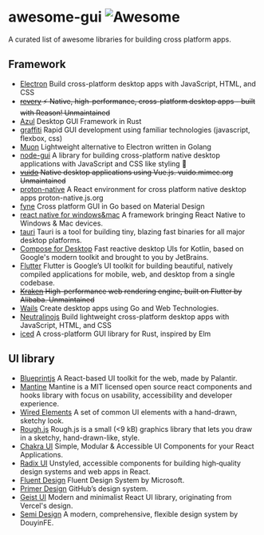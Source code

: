 # awesome-gui ![Awesome](https://cdn.rawgit.com/sindresorhus/awesome/d7305f38d29fed78fa85652e3a63e154dd8e8829/media/badge.svg)

A curated list of awesome libraries for building cross platform apps.

## Framework

- [Electron](https://github.com/electron/electron) Build cross-platform desktop apps with JavaScript, HTML, and CSS
- ~~[revery](https://github.com/revery-ui/revery) ⚡️ Native, high-performance, cross-platform desktop apps - built with Reason! Unmaintained~~
- [Azul](https://github.com/maps4print/azul) Desktop GUI Framework in Rust
- [graffiti](https://github.com/cztomsik/graffiti) Rapid GUI development using familiar technologies (javascript, flexbox, css)
- [Muon](https://github.com/ImVexed/muon) Lightweight alternative to Electron written in Golang
- [node-gui](https://github.com/nodegui/nodegui) A library for building cross-platform native desktop applications with JavaScript and CSS like styling 🚀
- ~~[vuido](https://github.com/mimecorg/vuido) Native desktop applications using Vue.js. vuido.mimec.org Unmaintained~~
- [proton-native](https://github.com/kusti8/proton-native) A React environment for cross platform native desktop apps proton-native.js.org
- [fyne](https://github.com/fyne-io/fyne) Cross platform GUI in Go based on Material Design
- [react native for windows&mac](https://github.com/microsoft/react-native-windows) A framework bringing React Native to Windows & Mac devices.
- [tauri](https://github.com/tauri-apps/tauri) Tauri is a tool for building tiny, blazing fast binaries for all major desktop platforms.
- [Compose for Desktop](https://www.jetbrains.com/lp/compose/) Fast reactive desktop UIs for Kotlin, based on Google's modern toolkit and brought to you by JetBrains.
- [Flutter](https://flutter.dev/) Flutter is Google’s UI toolkit for building beautiful, natively compiled applications for mobile, web, and desktop from a single codebase.
- ~~[Kraken](https://openkraken.com/) High-performance web rendering engine, built on Flutter by Alibaba. Unmaintained~~
- [Wails](https://github.com/wailsapp/wails) Create desktop apps using Go and Web Technologies.
- [Neutralinojs](https://github.com/neutralinojs/neutralinojs) Build lightweight cross-platform desktop apps with JavaScript, HTML, and CSS
- [iced](https://github.com/iced-rs/iced) A cross-platform GUI library for Rust, inspired by Elm

## UI library

- [Blueprintjs](https://blueprintjs.com/) A React-based UI toolkit for the web, made by Palantir.
- [Mantine](https://mantine.dev/) Mantine is a MIT licensed open source react components and hooks library with focus on usability, accessibility and developer experience.
- [Wired Elements](https://wiredjs.com/) A set of common UI elements with a hand-drawn, sketchy look.
- [Rough.js](https://github.com/rough-stuff/rough) Rough.js is a small (<9 kB) graphics library that lets you draw in a sketchy, hand-drawn-like, style.
- [Chakra UI](https://github.com/chakra-ui/chakra-ui) Simple, Modular & Accessible UI Components for your React Applications.
- [Radix UI](https://github.com/radix-ui/primitives) Unstyled, accessible components for building high‑quality design systems and web apps in React.
- [Fluent Design](https://github.com/microsoft/fluentui) Fluent Design System by Microsoft.
- [Primer Design](https://primer.style/react/getting-started) GitHub’s design system.
- [Geist UI](https://github.com/geist-org/geist-ui) Modern and minimalist React UI library, originating from Vercel's design.
- [Semi Design](https://semi.design/en-US/) A modern, comprehensive, flexible design system by DouyinFE.
